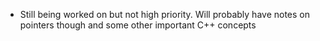 - Still being worked on but not high priority. Will probably have notes on pointers though and some other 
    important C++ concepts